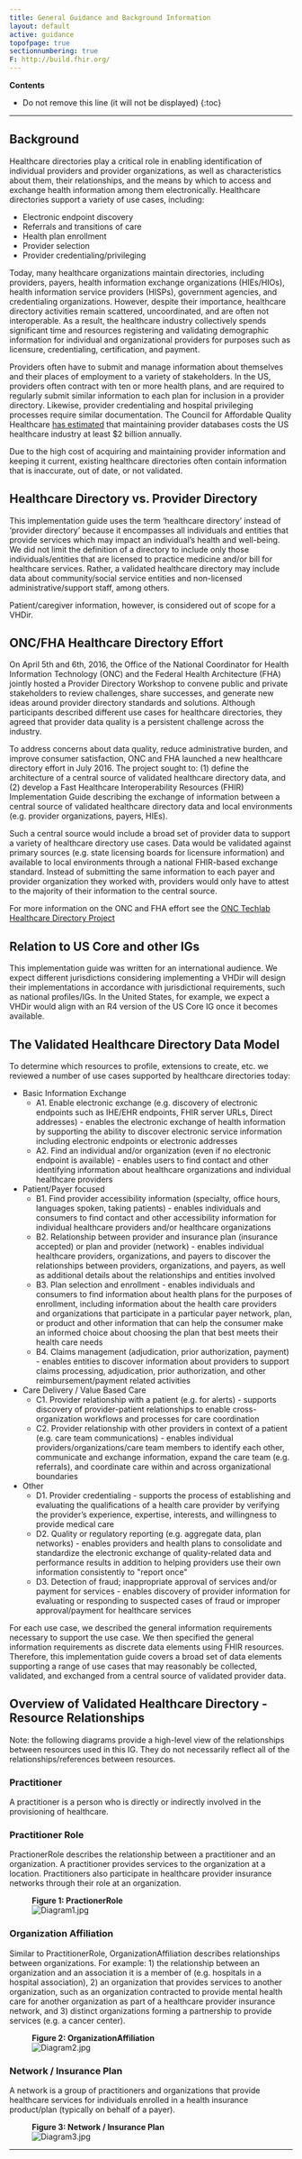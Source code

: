 ```yaml
---
title: General Guidance and Background Information
layout: default
active: guidance
topofpage: true
sectionnumbering: true
F: http://build.fhir.org/
---
```


<!-- TOC  the css styling for this is \pages\assets\css\project.css under 'markdown-toc'-->
**Contents**

* Do not remove this line (it will not be displayed)
{:toc}

---

<!-- end TOC -->

##  Background

Healthcare directories play a critical role in enabling identification of individual providers and provider organizations, as well as characteristics about them, their relationships, and the means by which to access and exchange health information among them electronically. Healthcare directories support a variety of use cases, including:

* Electronic endpoint discovery
* Referrals and transitions of care
* Health plan enrollment
* Provider selection
* Provider credentialing/privileging

Today, many healthcare organizations maintain directories, including providers, payers, health information exchange organizations (HIEs/HIOs), health information service providers (HISPs), government agencies, and credentialing organizations. However, despite their importance, healthcare directory activities remain scattered, uncoordinated, and are often not interoperable. As a result, the healthcare industry collectively spends significant time and resources registering and validating demographic information for individual and organizational providers for purposes such as licensure, credentialing, certification, and payment.

Providers often have to submit and manage information about themselves and their places of employment to a variety of stakeholders. In the US, providers often contract with ten or more health plans, and are required to regularly submit similar information to each plan for inclusion in a provider directory. Likewise, provider credentialing and hospital privileging processes require similar documentation. The Council for Affordable Quality Healthcare [has estimated](https://www.caqh.org/explorations/white-paper-defining-provider-data-dilemma) that maintaining provider databases costs the US healthcare industry at least $2 billion annually.

Due to the high cost of acquiring and maintaining provider information and keeping it current, existing healthcare directories often contain information that is inaccurate, out of date, or not validated.

## Healthcare Directory vs. Provider Directory

This implementation guide uses the term ‘healthcare directory’ instead of ‘provider directory’ because it encompasses all individuals and entities that provide services which may impact an individual’s health and well-being. We did not limit the definition of a directory to include only those individuals/entities that are licensed to practice medicine and/or bill for healthcare services. Rather, a validated healthcare directory may include data about community/social service entities and non-licensed administrative/support staff, among others.

Patient/caregiver information, however, is considered out of scope for a VHDir.

## ONC/FHA Healthcare Directory Effort

On April 5th and 6th, 2016, the Office of the National Coordinator for Health Information Technology (ONC) and the Federal Health Architecture (FHA) jointly hosted a Provider Directory Workshop to convene public and private stakeholders to review challenges, share successes, and generate new ideas around provider directory standards and solutions. Although participants described different use cases for healthcare directories, they agreed that provider data quality is a persistent challenge across the industry. 

To address concerns about data quality, reduce administrative burden, and improve consumer satisfaction, ONC and FHA launched a new healthcare directory effort in July 2016. The project sought to: (1) define the architecture of a central source of validated healthcare directory data, and (2) develop a Fast Healthcare Interoperability Resources (FHIR) Implementation Guide describing the exchange of information between a central source of validated healthcare directory data and local environments (e.g. provider organizations, payers, HIEs).

Such a central source would include a broad set of provider data to support a variety of healthcare directory use cases. Data would be validated against primary sources (e.g. state licensing boards for licensure information) and available to local environments through a national FHIR-based exchange standard. Instead of submitting the same information to each payer and provider organization they worked with, providers would only have to attest to the majority of their information to the central source.

For more information on the ONC and FHA effort see the [ONC Techlab Healthcare Directory Project](https://oncprojectracking.healthit.gov/wiki/display/TechLabSC/Healthcare+Directory)

## Relation to US Core and other IGs

This implementation guide was written for an international audience. We expect different jurisdictions considering implementing a VHDir will design their implementations in accordance with jurisdictional requirements, such as national profiles/IGs. In the United States, for example, we expect a VHDir would align with an R4 version of the US Core IG once it becomes available.

## The Validated Healthcare Directory Data Model

To determine which resources to profile, extensions to create, etc. we reviewed a number of use cases supported by healthcare directories today:

* Basic Information Exchange
  * A1. Enable electronic exchange (e.g. discovery of electronic endpoints such as IHE/EHR endpoints, FHIR server URLs, Direct addresses) - enables the electronic exchange of health information by supporting the ability to discover electronic service information including electronic endpoints or electronic addresses
  * A2. Find an individual and/or organization (even if no electronic endpoint is available) - enables users to find  contact and other identifying information about healthcare organizations and individual healthcare providers
* Patient/Payer focused	
  * B1. Find provider accessibility information (specialty, office hours, languages spoken, taking patients) - enables individuals and consumers to find contact and other accessibility information for individual healthcare providers and/or healthcare organizations
  * B2. Relationship between provider and insurance plan (insurance accepted) or plan and provider (network) - enables individual healthcare providers, organizations, and payers to discover the relationships between providers, organizations, and payers, as well as additional details about the relationships and entities involved
  * B3. Plan selection and enrollment - enables individuals and consumers to find information about health plans for the purposes of enrollment, including information about the  health care providers and organizations that participate in a particular payer network, plan, or product and other information that can help the consumer make an informed choice about choosing the plan that best meets their health care needs
  * B4. Claims management (adjudication, prior authorization, payment) - enables entities to discover information about providers to support claims processing, adjudication, prior authorization, and other reimbursement/payment related activities
* Care Delivery / Value Based Care	
  * C1. Provider relationship with a patient (e.g. for alerts) - supports discovery of provider-patient relationships to enable cross-organization workflows and processes for care coordination
  * C2. Provider relationship with other providers in context of a patient (e.g. care team communications) - enables individual providers/organizations/care team members to identify each other, communicate and exchange information, expand the care team (e.g. referrals), and coordinate care within and across organizational boundaries
* Other	
  * D1. Provider credentialing -  supports the process of establishing and evaluating the qualifications of a health care provider by verifying the provider’s experience, expertise, interests, and willingness to provide medical care
  * D2. Quality or regulatory reporting (e.g. aggregate data, plan networks) - enables providers and health plans to consolidate and standardize the electronic exchange of quality-related data and performance results in addition to helping providers use their own information consistently to "report once"
  * D3. Detection of fraud; inappropriate approval of services and/or payment for services - enables discovery of provider information for evaluating or responding to suspected cases of fraud or improper approval/payment for healthcare services

For each use case, we described the general information requirements necessary to support the use case. We then specified the general information requirements as discrete data elements using FHIR resources. Therefore, this implementation guide covers a broad set of data elements supporting a range of use cases that may reasonably be collected, validated, and exchanged from a central source of validated provider data.

## Overview of Validated Healthcare Directory - Resource Relationships

Note: the following diagrams provide a high-level view of the relationships between resources used in this IG. They do not necessarily reflect all of the relationships/references between resources.

### Practitioner

A practitioner is a person who is directly or indirectly involved in the provisioning of healthcare.

### Practitioner Role

PractionerRole describes the relationship between a practitioner and an organization. A practitioner provides services to the organization at a location.  Practitioners also participate in healthcare provider insurance networks through their role at an organization.

<figure class="figure">
<figcaption class="figure-caption"><strong>Figure 1: PractionerRole </strong></figcaption>
  <img src="diagram1.jpg" class="figure-img img-responsive img-rounded center-block" alt="Diagram1.jpg" />
</figure>

### Organization Affiliation

Similar to PractitionerRole, OrganizationAffiliation describes relationships between organizations. For example: 1) the relationship between an organization and an association it is a member of (e.g. hospitals in a hospital association),  2) an organization that provides services to another organization, such as an organization contracted to provide mental health care for another organization as part of a healthcare provider insurance network, and 3) distinct organizations forming a partnership to provide services (e.g. a cancer center).

<figure class="figure">
<figcaption class="figure-caption"><strong>Figure 2: OrganizationAffiliation </strong></figcaption>
  <img src="diagram2.jpg" class="figure-img img-responsive img-rounded center-block" alt="Diagram2.jpg" />
</figure>

### Network / Insurance Plan

A network is a group of practitioners and organizations that provide healthcare services for individuals enrolled in a health insurance product/plan (typically on behalf of a payer).

<figure class="figure">
<figcaption class="figure-caption"><strong>Figure 3: Network / Insurance Plan </strong></figcaption>
  <img src="diagram3.jpg" class="figure-img img-responsive img-rounded center-block" alt="Diagram3.jpg" />
</figure>


------------------------------------------------------------------------
